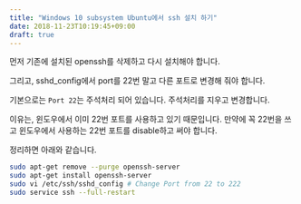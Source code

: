 ```yaml
---
title: "Windows 10 subsystem Ubuntu에서 ssh 설치 하기"
date: 2018-11-23T10:19:45+09:00
draft: true
---
```




먼저 기존에 설치된 openssh를 삭제하고 다시 설치해야 합니다.

그리고, sshd_config에서 port를 22번 말고 다른 포트로 변경해 줘야 합니다.

기본으로는 `Port 22`는 주석처리 되어 있습니다. 주석처리를 지우고 변경합니다.

이유는,  윈도우에서 이미 22번 포트를 사용하고 있기 때문입니다. 만약에 꼭 22번을 쓰고 윈도우에서 사용하는 22번 포트를 disable하고 써야 합니다.

정리하면 아래와 같습니다.

```bash
sudo apt-get remove --purge openssh-server
sudo apt-get install openssh-server
sudo vi /etc/ssh/sshd_config # Change Port from 22 to 222 
sudo service ssh --full-restart
```

